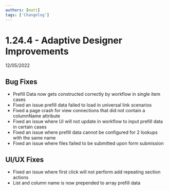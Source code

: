 ```yaml
---
authors: [matt]
tags: ['Changelog']
---
```


# 1.24.4 - Adaptive Designer Improvements
12/05/2022

## Bug Fixes

- Prefill Data now gets constructed correctly by workflow in single item cases
- Fixed an issue prefill data failed to load in universal link scenarios
- Fixed a page crash for view connections that did not contain a columnName attribute
- Fixed an issue where UI will not update in workflow to input prefill data in certain cases
- Fixed an issue where prefill data cannot be configured for 2 lookups with the same name
- Fixed an issue where files failed to be submitted upon form submission

## UI/UX Fixes

- Fixed an issue where first click will not perform add repeating section actions
- List and column name is now prepended to array prefill data